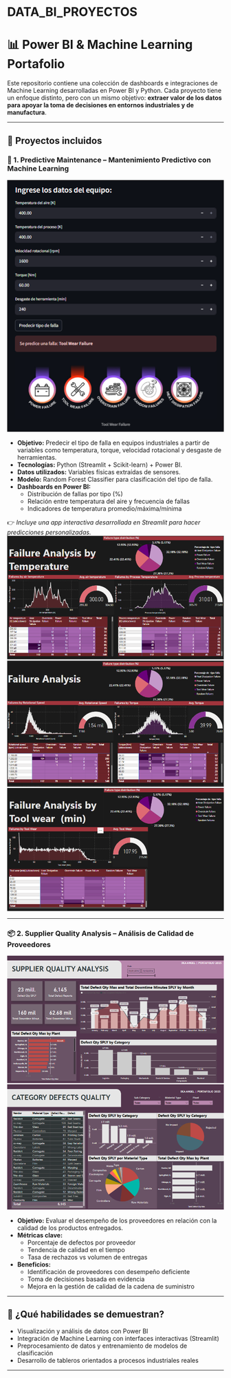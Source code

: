 # DATA_BI_PROYECTOS

# 📊 Power BI & Machine Learning Portafolio

Este repositorio contiene una colección de dashboards e integraciones de Machine Learning desarrolladas en Power BI y Python. Cada proyecto tiene un enfoque distinto, pero con un mismo objetivo: **extraer valor de los datos para apoyar la toma de decisiones en entornos industriales y de manufactura**.

---

## 📁 Proyectos incluidos

### 🔧 1. Predictive Maintenance – Mantenimiento Predictivo con Machine Learning

![INTERFAZ](imagen_2025-04-21_224900757.png)

- **Objetivo:** Predecir el tipo de falla en equipos industriales a partir de variables como temperatura, torque, velocidad rotacional y desgaste de herramientas.
- **Tecnologías:** Python (Streamlit + Scikit-learn) + Power BI.
- **Datos utilizados:** Variables físicas extraídas de sensores.
- **Modelo:** Random Forest Classifier para clasificación del tipo de falla.
- **Dashboards en Power BI:**
  - Distribución de fallas por tipo (%)
  - Relación entre temperatura del aire y frecuencia de fallas
  - Indicadores de temperatura promedio/máxima/mínima

👉 *Incluye una app interactiva desarrollada en Streamlit para hacer predicciones personalizadas.*
![INTERFAZ](1_MAINTENANCE.png)
![INTERFAZ](2_MAINTENANCE.png)
![INTERFAZ](3_MAINTENANCE.png)


---

### 📦 2. Supplier Quality Analysis – Análisis de Calidad de Proveedores

![INTERFAZ](1_SUPPLIER.png)
![INTERFAZ](2_SUPPLIER.png)

- **Objetivo:** Evaluar el desempeño de los proveedores en relación con la calidad de los productos entregados.
- **Métricas clave:**
  - Porcentaje de defectos por proveedor
  - Tendencia de calidad en el tiempo
  - Tasa de rechazos vs volumen de entregas
- **Beneficios:**
  - Identificación de proveedores con desempeño deficiente
  - Toma de decisiones basada en evidencia
  - Mejora en la gestión de calidad de la cadena de suministro

---

## 🧠 ¿Qué habilidades se demuestran?

- Visualización y análisis de datos con Power BI
- Integración de Machine Learning con interfaces interactivas (Streamlit)
- Preprocesamiento de datos y entrenamiento de modelos de clasificación
- Desarrollo de tableros orientados a procesos industriales reales

---


